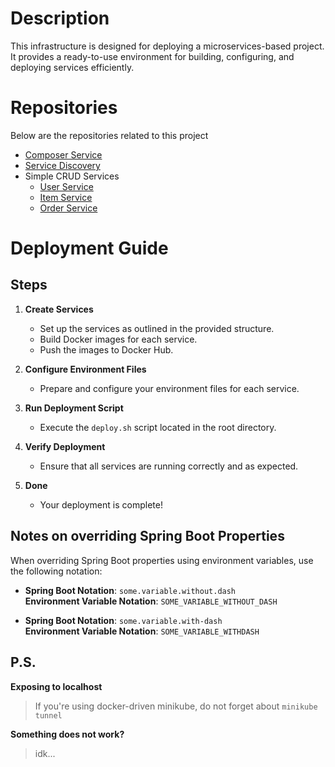 # Description

This infrastructure is designed for deploying a microservices-based project. It provides a ready-to-use environment for building, configuring, and deploying services efficiently.

# Repositories

Below are the repositories related to this project

- [Composer Service](https://github.com/SmknSe/RKSP8.git)
- [Service Discovery](https://github.com/SmknSe/service-discovery.git)
- Simple CRUD Services
  - [User Service](https://github.com/SmknSe/UserService.git)
  - [Item Service](https://github.com/SmknSe/ItemService.git)
  - [Order Service](https://github.com/SmknSe/OrderService.git)

# Deployment Guide

## Steps

1. **Create Services**

   - Set up the services as outlined in the provided structure.
   - Build Docker images for each service.
   - Push the images to Docker Hub.

2. **Configure Environment Files**

   - Prepare and configure your environment files for each service.

3. **Run Deployment Script**

   - Execute the `deploy.sh` script located in the root directory.

4. **Verify Deployment**

   - Ensure that all services are running correctly and as expected.

5. **Done**
   - Your deployment is complete!

## Notes on overriding Spring Boot Properties

When overriding Spring Boot properties using environment variables, use the following notation:

- **Spring Boot Notation**: `some.variable.without.dash`  
  **Environment Variable Notation**: `SOME_VARIABLE_WITHOUT_DASH`

- **Spring Boot Notation**: `some.variable.with-dash`  
  **Environment Variable Notation**: `SOME_VARIABLE_WITHDASH`

## P.S.

**Exposing to localhost**

> If you're using docker-driven minikube, do not forget about `minikube tunnel`

**Something does not work?**

> idk...
